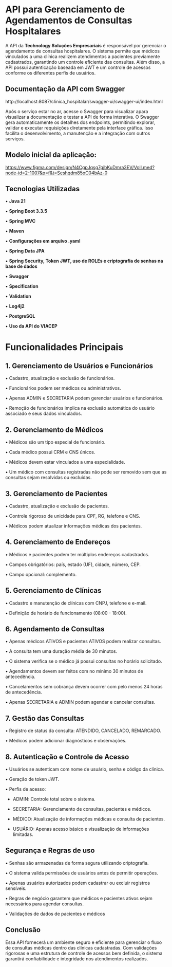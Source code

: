 
# API para Gerenciamento de Agendamentos de Consultas Hospitalares
A API da **Technology Soluções Empresariais** é responsável por gerenciar o agendamento de consultas hospitalares. O sistema permite que médicos vinculados a uma clínica realizem atendimentos a pacientes previamente cadastrados, garantindo um controle eficiente das consultas. Além disso, a API possui autenticação baseada em JWT e um controle de acessos conforme os diferentes perfis de usuários.

## Documentação da API com Swagger
http://localhost:8087/clinica_hospitalar/swagger-ui/swagger-ui/index.html

Após o serviço estar no ar, acesse o Swagger para visualizar apara visualizar a documentação e testar a API de forma interativa. O Swagger gera automaticamente os detalhes dos endpoints, permitindo explorar, validar e executar requisições diretamente pela interface gráfica. Isso facilita o desenvolvimento, a manutenção e a integração com outros serviços.

## Modelo inicial da aplicação:

https://www.figma.com/design/N4CgpJqsg7gjbKuDmra3EV/Voll.med?node-id=2-1007&p=f&t=Seshqdm85oC04bAz-0

## Tecnologias Utilizadas
•	**Java 21**

•	**Spring Boot 3.3.5**

•	**Spring MVC**

•	**Maven**

•	**Configurações em arquivo .yaml**

•	**Spring Data JPA**

•	**Spring Security, Token JWT, uso de ROLEs e criptografia de senhas na base de dados**

• **Swagger**

• **Specification**

• **Validation**

•  **Log4j2**

•	**PostgreSQL**

•	**Uso da API do VIACEP**


# Funcionalidades Principais
## 1. Gerenciamento de Usuários e Funcionários
•	Cadastro, atualização e exclusão de funcionários.

•	Funcionários podem ser médicos ou administrativos.

•	Apenas ADMIN e SECRETARIA podem gerenciar usuários e funcionários.

•	Remoção de funcionários implica na exclusão automática do usuário associado e seus dados vinculados.

## 2. Gerenciamento de Médicos

•	Médicos são um tipo especial de funcionário.

•	Cada médico possui CRM e CNS únicos.

•	Médicos devem estar vinculados a uma especialidade.

•	Um médico com consultas registradas não pode ser removido sem que as consultas sejam resolvidas ou excluídas.


## 3. Gerenciamento de Pacientes
•	Cadastro, atualização e exclusão de pacientes.

•	Controle rigoroso de unicidade para CPF, RG, telefone e CNS.

•	Médicos podem atualizar informações médicas dos pacientes.

## 4. Gerenciamento de Endereços

•	Médicos e pacientes podem ter múltiplos endereços cadastrados.

•	Campos obrigatórios: país, estado (UF), cidade, número, CEP.

•	Campo opcional: complemento.

## 5. Gerenciamento de Clínicas

•	Cadastro e manutenção de clínicas com CNPJ, telefone e e-mail.

•	Definição de horário de funcionamento (08:00 - 18:00).

## 6. Agendamento de Consultas

•	Apenas médicos ATIVOS e pacientes ATIVOS podem realizar consultas.

•	A consulta tem uma duração média de 30 minutos.

•	O sistema verifica se o médico já possui consultas no horário solicitado.

•	Agendamentos devem ser feitos com no mínimo 30 minutos de antecedência.

•	Cancelamentos sem cobrança devem ocorrer com pelo menos 24 horas de antecedência.

•	Apenas SECRETARIA e ADMIN podem agendar e cancelar consultas.

## 7. Gestão das Consultas

•	Registro de status da consulta: ATENDIDO, CANCELADO, REMARCADO.

•	Médicos podem adicionar diagnósticos e observações.

## 8. Autenticação e Controle de Acesso

•	Usuários se autenticam com nome de usuário, senha e código da clínica.

•	Geração de token JWT.

•	Perfis de acesso:

- ADMIN: Controle total sobre o sistema.

- SECRETARIA: Gerenciamento de consultas, pacientes e médicos.

- MÉDICO: Atualização de informações médicas e consulta de pacientes.

- USUÁRIO: Apenas acesso básico e visualização de informações limitadas.

## Segurança e Regras de uso

•	Senhas são armazenadas de forma segura utilizando criptografia.

•	O sistema valida permissões de usuários antes de permitir operações.

•	Apenas usuários autorizados podem cadastrar ou excluir registros sensíveis.

•	Regras de negócio garantem que médicos e pacientes ativos sejam necessários para agendar consultas.

•	Validações de dados de pacientes e médicos 

## Conclusão
Essa API fornecerá um ambiente seguro e eficiente para gerenciar o fluxo de consultas médicas dentro das clínicas cadastradas. Com validações rigorosas e uma estrutura de controle de acessos bem definida, o sistema garantirá confiabilidade e integridade nos atendimentos realizados.

